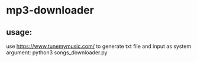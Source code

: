 # mp3-downloader
## usage:
use https://www.tunemymusic.com/ to generate txt file and input as system argument: python3 songs_downloader.py <generated txt>
